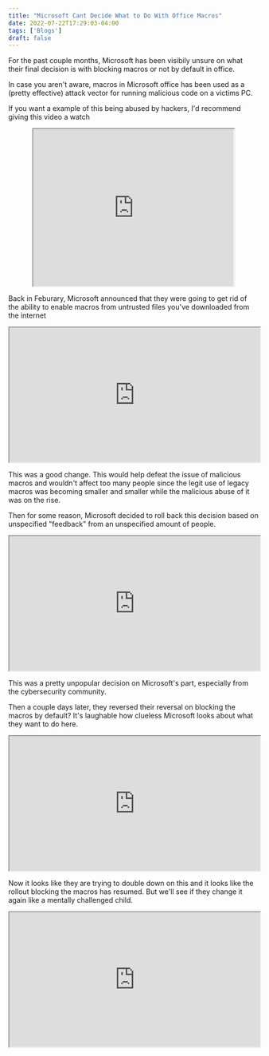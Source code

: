 ```yaml
---
title: "Microsoft Cant Decide What to Do With Office Macros"
date: 2022-07-22T17:29:03-04:00
tags: ['Blogs']
draft: false
---
```


For the past couple months, Microsoft has been visibily unsure on what their final decision is with blocking macros or not by default in office.

In case you aren't aware, macros in Microsoft office has been used as a (pretty effective) attack vector for running malicious code on a victims PC.

If you want a example of this being abused by hackers, I'd recommend giving this video a watch
<center>
<iframe id="odysee-iframe" width="80%" height="315" src="https://odysee.com/$/embed/hacked-by-a-spreadsheet/3b70eab8a2246840bee3014ebb231a8826ed3a1d?r=HYdzmHznN8wkQ8WapW2qynxf917RCYqu" allowfullscreen></iframe>
</center> 

Back in Feburary, Microsoft announced that they were going to get rid of the ability to enable macros from untrusted files you've downloaded from the internet
<iframe src="https://freeradical.zone/@thenewoil/107765095472642429/embed" width="100%" height="270"></iframe>

This was a good change. This would help defeat the issue of malicious macros and wouldn't affect too many people since the legit use of legacy macros was becoming smaller and smaller while the malicious abuse of it was on the rise.

Then for some reason, Microsoft decided to roll back this decision based on unspecified "feedback" from an unspecified amount of people.
<iframe src="https://freeradical.zone/@thenewoil/108614102705942324/embed" width="100%" height="270"></iframe>

This was a pretty unpopular decision on Microsoft's part, especially from the cybersecurity community.

Then a couple days later, they reversed their reversal on blocking the macros by default? It's laughable how clueless Microsoft looks about what they want to do here.

<iframe src="https://freeradical.zone/@thenewoil/108635084526878264/embed" width="100%" height="270"></iframe>

Now it looks like they are trying to double down on this and it looks like the rollout blocking the macros has resumed. But we'll see if they change it again like a mentally challenged child.

<iframe src="https://freeradical.zone/@thenewoil/108691598226786655/embed" width="100%" height="270"></iframe>

<div id="cusdis_thread"
  data-host="https://cusdis.com"
  data-app-id="5ae39b70-fc22-4616-8a54-5b800e15a5d5"
  data-page-id="8"
  data-page-url="https://censtek.net/microsoft-cant-decide-what-to-do"
  data-page-title="Microsoft Cant Decide What To Do With Office Macros"
></div>
<script async defer src="https://cusdis.com/js/cusdis.es.js"></script>